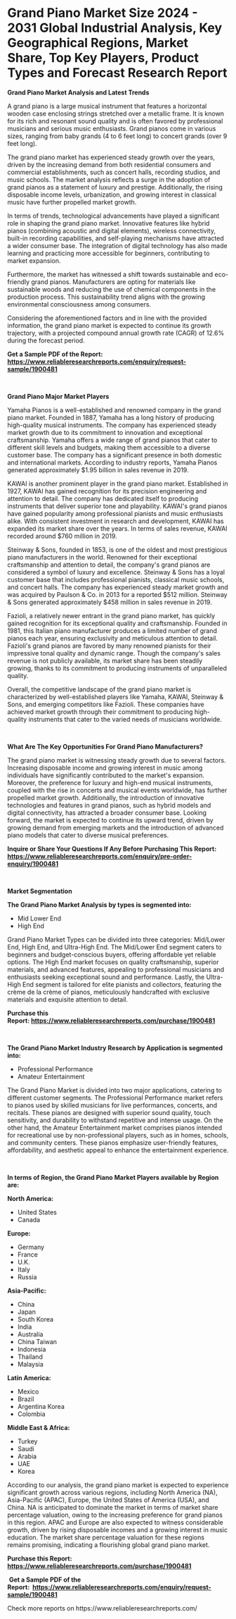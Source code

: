 <p><h1>Grand Piano Market Size 2024 - 2031 Global Industrial Analysis, Key Geographical Regions, Market Share, Top Key Players, Product Types and Forecast Research Report</h1></p><p><strong>Grand Piano Market Analysis and Latest Trends</strong></p>
<p><p>A grand piano is a large musical instrument that features a horizontal wooden case enclosing strings stretched over a metallic frame. It is known for its rich and resonant sound quality and is often favored by professional musicians and serious music enthusiasts. Grand pianos come in various sizes, ranging from baby grands (4 to 6 feet long) to concert grands (over 9 feet long).</p><p>The grand piano market has experienced steady growth over the years, driven by the increasing demand from both residential consumers and commercial establishments, such as concert halls, recording studios, and music schools. The market analysis reflects a surge in the adoption of grand pianos as a statement of luxury and prestige. Additionally, the rising disposable income levels, urbanization, and growing interest in classical music have further propelled market growth.</p><p>In terms of trends, technological advancements have played a significant role in shaping the grand piano market. Innovative features like hybrid pianos (combining acoustic and digital elements), wireless connectivity, built-in recording capabilities, and self-playing mechanisms have attracted a wider consumer base. The integration of digital technology has also made learning and practicing more accessible for beginners, contributing to market expansion.</p><p>Furthermore, the market has witnessed a shift towards sustainable and eco-friendly grand pianos. Manufacturers are opting for materials like sustainable woods and reducing the use of chemical components in the production process. This sustainability trend aligns with the growing environmental consciousness among consumers.</p><p>Considering the aforementioned factors and in line with the provided information, the grand piano market is expected to continue its growth trajectory, with a projected compound annual growth rate (CAGR) of 12.6% during the forecast period.</p></p>
<p><strong>Get a Sample PDF of the Report:&nbsp; <a href="https://www.reliableresearchreports.com/enquiry/request-sample/1900481">https://www.reliableresearchreports.com/enquiry/request-sample/1900481</a></strong></p>
<p>&nbsp;</p>
<p><strong>Grand Piano Major Market Players</strong></p>
<p><p>Yamaha Pianos is a well-established and renowned company in the grand piano market. Founded in 1887, Yamaha has a long history of producing high-quality musical instruments. The company has experienced steady market growth due to its commitment to innovation and exceptional craftsmanship. Yamaha offers a wide range of grand pianos that cater to different skill levels and budgets, making them accessible to a diverse customer base. The company has a significant presence in both domestic and international markets. According to industry reports, Yamaha Pianos generated approximately $1.95 billion in sales revenue in 2019.</p><p>KAWAI is another prominent player in the grand piano market. Established in 1927, KAWAI has gained recognition for its precision engineering and attention to detail. The company has dedicated itself to producing instruments that deliver superior tone and playability. KAWAI's grand pianos have gained popularity among professional pianists and music enthusiasts alike. With consistent investment in research and development, KAWAI has expanded its market share over the years. In terms of sales revenue, KAWAI recorded around $760 million in 2019.</p><p>Steinway & Sons, founded in 1853, is one of the oldest and most prestigious piano manufacturers in the world. Renowned for their exceptional craftsmanship and attention to detail, the company's grand pianos are considered a symbol of luxury and excellence. Steinway & Sons has a loyal customer base that includes professional pianists, classical music schools, and concert halls. The company has experienced steady market growth and was acquired by Paulson & Co. in 2013 for a reported $512 million. Steinway & Sons generated approximately $458 million in sales revenue in 2019.</p><p>Fazioli, a relatively newer entrant in the grand piano market, has quickly gained recognition for its exceptional quality and craftsmanship. Founded in 1981, this Italian piano manufacturer produces a limited number of grand pianos each year, ensuring exclusivity and meticulous attention to detail. Fazioli's grand pianos are favored by many renowned pianists for their impressive tonal quality and dynamic range. Though the company's sales revenue is not publicly available, its market share has been steadily growing, thanks to its commitment to producing instruments of unparalleled quality.</p><p>Overall, the competitive landscape of the grand piano market is characterized by well-established players like Yamaha, KAWAI, Steinway & Sons, and emerging competitors like Fazioli. These companies have achieved market growth through their commitment to producing high-quality instruments that cater to the varied needs of musicians worldwide.</p></p>
<p>&nbsp;</p>
<p><strong>What Are The Key Opportunities For Grand Piano Manufacturers?</strong></p>
<p><p>The grand piano market is witnessing steady growth due to several factors. Increasing disposable income and growing interest in music among individuals have significantly contributed to the market's expansion. Moreover, the preference for luxury and high-end musical instruments, coupled with the rise in concerts and musical events worldwide, has further propelled market growth. Additionally, the introduction of innovative technologies and features in grand pianos, such as hybrid models and digital connectivity, has attracted a broader consumer base. Looking forward, the market is expected to continue its upward trend, driven by growing demand from emerging markets and the introduction of advanced piano models that cater to diverse musical preferences.</p></p>
<p><strong>Inquire or Share Your Questions If Any Before Purchasing This Report: <a href="https://www.reliableresearchreports.com/enquiry/pre-order-enquiry/1900481">https://www.reliableresearchreports.com/enquiry/pre-order-enquiry/1900481</a></strong></p>
<p>&nbsp;</p>
<p><strong>Market Segmentation</strong></p>
<p><strong>The Grand Piano Market Analysis by types is segmented into:</strong></p>
<p><ul><li>Mid Lower End</li><li>High End</li></ul></p>
<p><p>Grand Piano Market Types can be divided into three categories: Mid/Lower End, High End, and Ultra-High End. The Mid/Lower End segment caters to beginners and budget-conscious buyers, offering affordable yet reliable options. The High End market focuses on quality craftsmanship, superior materials, and advanced features, appealing to professional musicians and enthusiasts seeking exceptional sound and performance. Lastly, the Ultra-High End segment is tailored for elite pianists and collectors, featuring the crème de la crème of pianos, meticulously handcrafted with exclusive materials and exquisite attention to detail.</p></p>
<p><strong>Purchase this Report:&nbsp;<a href="https://www.reliableresearchreports.com/purchase/1900481">https://www.reliableresearchreports.com/purchase/1900481</a></strong></p>
<p>&nbsp;</p>
<p><strong>The Grand Piano Market Industry Research by Application is segmented into:</strong></p>
<p><ul><li>Professional Performance</li><li>Amateur Entertainment</li></ul></p>
<p><p>The Grand Piano Market is divided into two major applications, catering to different customer segments. The Professional Performance market refers to pianos used by skilled musicians for live performances, concerts, and recitals. These pianos are designed with superior sound quality, touch sensitivity, and durability to withstand repetitive and intense usage. On the other hand, the Amateur Entertainment market comprises pianos intended for recreational use by non-professional players, such as in homes, schools, and community centers. These pianos emphasize user-friendly features, affordability, and aesthetic appeal to enhance the entertainment experience.</p></p>
<p>&nbsp;</p>
<p><strong>In terms of Region, the Grand Piano Market Players available by Region are:</strong></p>
<p>
    <p> <strong> North America: </strong>
        <ul>
            <li>United States</li>
            <li>Canada</li>
        </ul>
        </p> 
    <p> <strong> Europe: </strong>
        <ul>
            <li>Germany</li>
            <li>France</li>
            <li>U.K.</li>
            <li>Italy</li>
            <li>Russia</li>
        </ul>
        </p> 
    <p> <strong> Asia-Pacific: </strong>
        <ul>
            <li>China</li>
            <li>Japan</li>
            <li>South Korea</li>
            <li>India</li>
            <li>Australia</li>
            <li>China Taiwan</li>
            <li>Indonesia</li>
            <li>Thailand</li>
            <li>Malaysia</li>
        </ul>
        </p> 
    <p> <strong> Latin America: </strong>
        <ul>
            <li>Mexico</li>
            <li>Brazil</li>
            <li>Argentina Korea</li>
            <li>Colombia</li>
        </ul>
        </p> 
    <p> <strong> Middle East & Africa: </strong>
        <ul>
            <li>Turkey</li>
            <li>Saudi</li>
            <li>Arabia</li>
            <li>UAE</li>
            <li>Korea</li>
        </ul>
    </p>
    </p>
<p><p>According to our analysis, the grand piano market is expected to experience significant growth across various regions, including North America (NA), Asia-Pacific (APAC), Europe, the United States of America (USA), and China. NA is anticipated to dominate the market in terms of market share percentage valuation, owing to the increasing preference for grand pianos in this region. APAC and Europe are also expected to witness considerable growth, driven by rising disposable incomes and a growing interest in music education. The market share percentage valuation for these regions remains promising, indicating a flourishing global grand piano market.</p></p>
<p><strong>Purchase this Report: <a href="https://www.reliableresearchreports.com/purchase/1900481">https://www.reliableresearchreports.com/purchase/1900481</a></strong></p>
<p>&nbsp;<strong>Get a Sample PDF of the Report:&nbsp;&nbsp;<a href="https://www.reliableresearchreports.com/enquiry/request-sample/1900481">https://www.reliableresearchreports.com/enquiry/request-sample/1900481</a></strong></p>
<p><strong></strong></p>
<p>Check more reports on https://www.reliableresearchreports.com/</p>